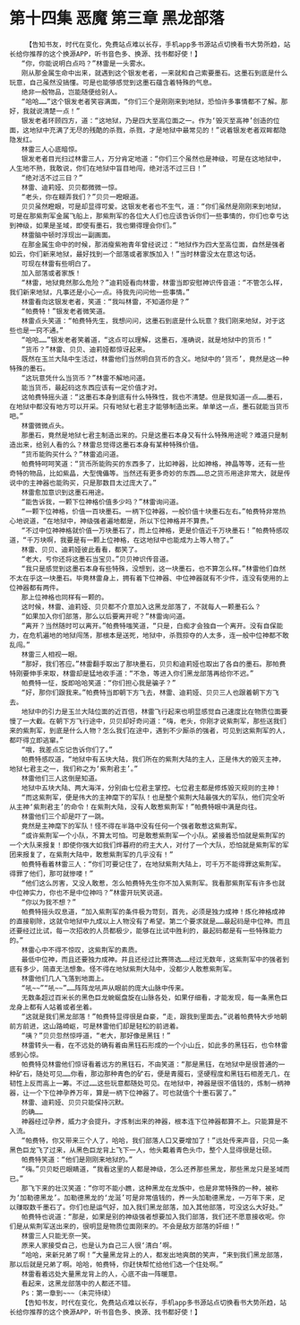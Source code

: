 # 第十四集 恶魔 第三章 黑龙部落
        【告知书友，时代在变化，免费站点难以长存，手机app多书源站点切换看书大势所趋，站长给你推荐的这个换源APP，听书音色多、换源、找书都好使！】
       “你，你能说明白点吗？”林雷是一头雾水。
       刚从那金属生命中出来，就遇到这个银发老者，一来就和自己索要墨石。这墨石到底是什么玩意，自己虽然没搞懂。可是也能够感觉到这墨石蕴含着特殊的气息。
       绝非一般物品，岂能随便给别人。
       “哈哈……”这个银发老者笑容满面，“你们三个是刚刚来到地狱，恐怕许多事情都不了解。那好，我就说清楚一点！”
       银发老者环顾四方，道：“这地狱，乃是四大至高位面之一。作为‘毁灭至高神’创造的位面，这地狱中充满了无尽的残酷的杀戮，杀戮，才是地狱中最常见的！”说着银发老者双眸都隐隐发红。
       林雷三人心底暗惊。
       银发老者目光扫过林雷三人，万分肯定地道：“你们三个虽然也是神级，可是在这地狱中，人生地不熟，我敢说，你们在地狱中盲目地闯，绝对活不过三日！”
       “绝对活不过三日？”
       林雷、迪莉娅、贝贝都微微一惊。
       “老头，你在糊弄我们？”贝贝一瞪眼道。
       贝贝虽然瞪眼，可是却显得可爱。这银发老者也不生气，道：“你们虽然是刚刚来到地狱，可是在那紫荆军金属飞船上，那紫荆军的各位大人们也应该告诉你们一些事情的，你们也幸亏达到神级，如果是圣域，即使有墨石，我也懒得理会你们。”
       林雷脑中顿时浮现出一副画面。
       在那金属生命中的时候，那消瘦紫袍青年曾经说过：“地狱作为四大至高位面，自然是强者如云，你们新来地狱，最好找到一个部落或者家族加入！”当时林雷没太在意这句话。
       可现在林雷有些明白了。
       加入部落或者家族！
       “林雷，地狱竟然那么危险？”迪莉娅看向林雷，林雷当即安慰神识传音道：“不管怎么样，我们新来地狱，凡事还是小心一点。待我先问问他一些事情。”
       林雷看向这银发老者，笑道：“我叫林雷，不知道你是？”
       “帕费特！”银发老者微笑道。
       林雷点头笑道：“帕费特先生，我想问问，这墨石到底是什么玩意？我们刚来地狱，对于这些也是一窍不通。”
       “哈哈……”银发老者笑着道，“这点可以理解，这墨石，准确说，就是地狱中的货币！”
       “货币？”林雷、贝贝、迪莉娅都惊讶起来。
       既然在玉兰大陆中生活过，林雷他们当然明白货币的含义。地狱中的‘货币’，竟然是这一种特殊的墨石。
       “这玩意凭什么当货币？”林雷不解地问道。
       能当货币，最起码这东西应该有一定价值才对。
       这帕费特摇头道：“这墨石本身到底有什么特殊性，我也不清楚。但是我知道一点……墨石，在地狱中都没有地方可以开采。只有地狱七君主才能够制造出来。单单这一点，墨石就能当货币吧。”
       林雷微微点头。
       那墨石，竟然是地狱七君主制造出来的。只是这墨石本身又有什么特殊用途呢？难道只是制造出来，给别人看的么？林雷总觉得这墨石本身有某种特殊价值。
       “货币能购买什么？”林雷追问道。
       帕费特呵呵笑道：“货币所能购买的东西多了，比如神器，比如神格，神晶等等，还有一些奇特的物品，比如紫晶，大型傀儡等。当然还有更多奇妙的东西……总之货币用途非常大，就是传说中的主神器也能购买，只是那数目太过庞大了。”
       林雷愈加意识到这墨石用途。
       “能告诉我，一颗下位神格价值多少吗？”林雷询问道。
       “一颗下位神格，价值一百块墨石。一柄下位神器，一般价值十块墨石左右。”帕费特非常热心地说道，“在地狱中，神级强者遍地都是，所以下位神格并不算贵。”
       “不过中位神神格就价值一万块墨石了，而上位神格，更是价值近千万块墨石！”帕费特感叹道，“千万块啊，我要是有一颗上位神格，在这地狱中也能成为上等人物了。”
       林雷、贝贝、迪莉娅彼此看看，都笑了。
       “老大，亏你还将这墨石当宝贝。”贝贝神识传音道。
       “我只是感觉到这墨石本身有些特殊，没想到，这一块墨石，也不算怎么样。”林雷他们自然不太在乎这一块墨石。毕竟林雷身上，拥有着下位神器、中位神器就有不少件，连没有使用的上位神器都有两件。
       那上位神格也同样有一颗的。
       这时候，林雷、迪莉娅、贝贝都不介意加入这黑龙部落了，不就每人一颗墨石么？
       “如果加入你们部落，那么以后要离开呢？”林雷询问道。
       “离开？当然随时可以离开。”帕费特嗤笑道，“只是，白痴才会独自一个离开。没有自保能力，在危机遍地的地狱闯荡，那根本是送死，地狱中，杀戮掠夺的人太多，连一般中位神都不敢乱闯。”
       林雷三人相视一眼。
       “那好，我们答应。”林雷翻手取出了那块墨石，贝贝和迪莉娅也取出了各自的墨石。那帕费特刚要伸手来取，林雷却是猛地收手道：“不急，等进入你们黑龙部落再给你不迟。”
       帕费特一怔，旋即哈哈笑道：“你们担心我是骗子？”
       “好，那你们跟我来。”帕费特当即朝下方飞去，林雷、迪莉娅、贝贝三人也跟着朝下方飞去。
       地狱中的引力是玉兰大陆位面的近百倍，林雷飞行起来也明显感觉自己速度比在物质位面要慢了一大截。在朝下方飞行途中，贝贝却好奇问道：“嗨，老头，你刚才说紫荆军，那些送我们来的紫荆军，到底是什么人物？怎么我们在途中，遇到不少厮杀的强者，可见到这紫荆军的人，都吓得立即逃窜。”
       “哦，我差点忘记告诉你们了。”
       帕费特感叹道，“地狱中有五块大陆，我们所在的紫荆大陆的主人，正是伟大的毁灭主神，地狱七君主之一，我们称之为‘紫荆君主’。”
       林雷他们三人这倒是知道。
       地狱中五块大陆、两大海洋，分别由七位君主掌控。七位君主都是修炼毁灭规则的主神！
       “而这紫荆军，便是伟大的主神麾下的军队！也是整个紫荆大陆最强大的军队，他们完全听从主神‘紫荆君主’的命令！在紫荆大陆，没有人敢惹紫荆军！”帕费特眼中满是向往。
       林雷他们三个却是吓了一跳。
       竟然是主神麾下的军队！怪不得在半路中没有任何一个强者敢惹这紫荆军。
       “或许紫荆军一个小队，不算太可怕。可是敢惹紫荆军一个小队。紧接着恐怕就是紫荆军的一个大队来报复！即使你强大如我们烨暮府的府主大人，对付了一个大队，恐怕就是紫荆军的军团来报复了，在紫荆大陆中，敢惹紫荆军的几乎没有！”
       帕费特看着林雷三人：“你们可要记住了，在地狱紫荆大陆上，可千万不能得罪这紫荆军。得罪了他们，那可就惨喽！”
       “他们这么厉害，又没人敢惹，怎么帕费特先生你不加入紫荆军。我看那紫荆军有许多也就中位神实力，你也不是中位神吗？”林雷开玩笑说道。
       “你以为我不想？”
       帕费特摇头叹息道，“加入紫荆军的条件极为苛刻，首先，必须是独力成神！炼化神格成神的直接剔除，这就令地狱中九成以上人物没有了希望。第二个要求就是……最起码是中位神。而且还要经过比试，每一次招收的人员都极少，能够在比试中胜利的，最起码都是有一些特殊能力的。”
       林雷心中不得不惊叹，这紫荆军的素质。
       最低中位神，而且还要独力成神。并且还经过比赛筛选……经过无数年，这紫荆军中的强者到底有多少，简直无法想象。怪不得在地狱紫荆大陆中，没都少人敢惹紫荆军。
       林雷他们几人飞落到地面上。
       “吼~~”“吼~~”……阵阵龙吼声从眼前的庞大山脉中传来。
       无数条超过百米长的黑色巨龙蜿蜒盘旋在山脉各处，如果仔细看，才能发现，每一条黑色巨龙身上都有人站着或者坐着。
       “这就是我们黑龙部落！”帕费特显得很是自豪，“走，跟我到里面去。”说着帕费特大步地朝前方前进，这山路崎岖，可是林雷他们却是轻松的前进着。
       “咦？”贝贝忽然惊呼道，“老大，那好像是黑钰！”
       林雷转头一看，在不远处的确有着由黑钰石形成的一个小山丘，如此多的黑钰石，也令林雷感到心惊。
       帕费特见林雷他们惊讶看着远方的黑钰石，不由笑道：“那是黑钰，在地狱中是很普通的一种矿石，随处可见……你看，那边那种青色的矿石，便是青魇石，坚硬程度和黑钰石相差无几，在韧性上反而高上一筹。不过……这些玩意都随处可见。在地狱中，神器是很不值钱的，炼制一柄神器，让一个下位神孕养万年，算是一柄下位神器了。可也就值个十墨石罢了。”
       林雷、迪莉娅、贝贝只能保持沉默。
       的确……
       神器经过孕养，威力才会提升。才炼制出来的神器，根本连下位神器都算不上。只能算是不入流。
       “帕费特，你又带来三个人了，哈哈，我们部落人口又要增加了！”远处传来声音，只见一条黑色巨龙飞了过来，从黑色巨龙背上飞下一人，他头戴着青色头巾，整个人显得很是壮硕。
       帕费特笑道：“他们是刚刚来地狱的。”
       “嗨。”贝贝眨巴眼睛道，“我看这里的人都是神级，怎么还养那些黑龙，那些黑龙只是圣域而已。”
       那飞下来的壮汉笑道：“你可不能小瞧，这种黑龙在龙族中，也是非常特殊的一种，被称为‘加勒德黑龙’。加勒德黑龙的‘龙涎’可是非常值钱的，养一头加勒德黑龙，一万年下来，足以赚取数千墨石了。你们也是运气好，加入我们黑龙部落，加入其他部落，可没这么大好处。”
       帕费特也说道：“那是，如果是别的神级强者想要加入我们部落，我们还不愿意接收呢。你们是从紫荆军送出来的，很明显是物质位面刚来的。不会是敌方部落的奸细！”
       林雷三人只能无奈一笑。
       原来人家接受自己，也是认为自己三人很‘清白’啊。
       “哈哈，来新兄弟了啊！”大量黑龙背上的人，都发出地爽朗的笑声，“来到我们黑龙部落，那以后就是兄弟了啊。哈哈，帕费特，你赶快帮忙给他们选一个住处啊。”
       林雷看着远处大量黑龙背上的人，心底不由一阵暖意。
       看起来，这黑龙部落中的人都还不错。
       Ps：第一章到~~~（未完待续）
       【告知书友，时代在变化，免费站点难以长存，手机app多书源站点切换看书大势所趋，站长给你推荐的这个换源APP，听书音色多、换源、找书都好使！】